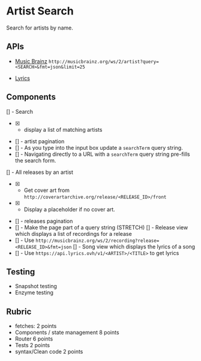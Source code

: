 # Artist Search

Search for artists by name.

## APIs

* [Music Brainz](https://musicbrainz.org/doc/Development/XML_Web_Service/Version_2)
`http://musicbrainz.org/ws/2/artist?query=<SEARCH>&fmt=json&limit=25`

* [Lyrics](https://lyricsovh.docs.apiary.io/#reference/0/lyrics-of-a-song/search)

## Components
[] - Search
   * [x] - display a list of matching artists
   * [] - artist pagination 
   * [] - As you type into the input box update a `searchTerm` query string.
   * [] - Navigating directly to a URL with a `searchTerm` query string pre-fills
    the search form.

[] - All releases by an artist
  * [x] - Get cover art from `http://coverartarchive.org/release/<RELEASE_ID>/front`
  * [x] - Display a placeholder if no cover art.
  * [] - releases pagination
  * [] - Make the page part of a query string (STRETCH)
[] - Release view which displays a list of recordings for a release
  * [] - Use `http://musicbrainz.org/ws/2/recording?release=<RELEASE_ID>&fmt=json`
[] - Song view which displays the lyrics of a song
  * [] - Use `https://api.lyrics.ovh/v1/<ARTIST>/<TITLE>` to get lyrics

## Testing

* Snapshot testing
* Enzyme testing

## Rubric

* fetches: 2 points
* Components / state management 8 points
* Router 6 points
* Tests 2 points
* syntax/Clean code 2 points